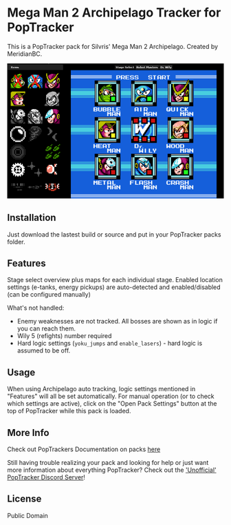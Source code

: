 # Mega Man 2 Archipelago Tracker for PopTracker

This is a PopTracker pack for Silvris' Mega Man 2 Archipelago. Created by MeridianBC.

![](https://raw.githubusercontent.com/BrianCumminger/megaman2-ap-poptracker/master/images/screenshot.png)

## Installation

Just download the lastest build or source and put in your PopTracker packs folder.

## Features
Stage select overview plus maps for each individual stage. Enabled location settings (e-tanks, energy pickups) are auto-detected and enabled/disabled (can be configured manually)

What's not handled:
- Enemy weaknesses are not tracked. All bosses are shown as in logic if you can reach them.
- Wily 5 (refights) number required
- Hard logic settings (`yoku_jumps` and `enable_lasers`) - hard logic is assumed to be off.

## Usage
When using Archipelago auto tracking, logic settings mentioned in "Features" will all be set automatically.  For manual operation (or to check which settings are active), click on the "Open Pack Settings" button at the top of PopTracker while this pack is loaded.

## More Info

Check out PopTrackers Documentation on packs [here](https://github.com/black-sliver/PopTracker/blob/master/doc/PACKS.md)

Still having trouble realizing your pack and looking for help or just want more information about everything PopTracker? Check out the ['Unofficial' PopTracker Discord Server](https://discord.com/invite/gwThqMCPgK)!

## License

Public Domain